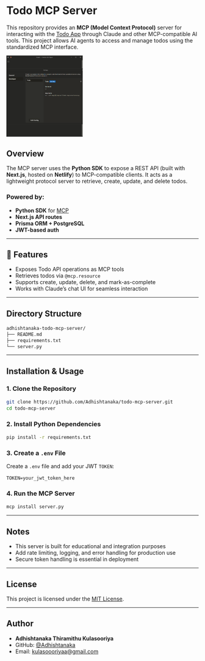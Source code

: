 # Todo MCP Server

This repository provides an **MCP (Model Context Protocol)** server for interacting with the [Todo App](https://github.com/Adhishtanaka/todo-app) through Claude and other MCP-compatible AI tools. This project allows AI agents to access and manage todos using the standardized MCP interface.

<img src="screenshot/a1.png" alt="MCP SERVER" style="width: 200px;" />

## Overview

The MCP server uses the **Python SDK** to expose a REST API (built with **Next.js**, hosted on **Netlify**) to MCP-compatible clients. It acts as a lightweight protocol server to retrieve, create, update, and delete todos.

### Powered by:
- **Python SDK** for [MCP](https://github.com/modelcontextprotocol/python-sdk)
- **Next.js API routes**
- **Prisma ORM + PostgreSQL**
- **JWT-based auth**

---

## 🧠 Features

- Exposes Todo API operations as MCP tools
- Retrieves todos via `@mcp.resource`
- Supports create, update, delete, and mark-as-complete
- Works with Claude’s chat UI for seamless interaction

---

## Directory Structure

```
adhishtanaka-todo-mcp-server/
├── README.md
├── requirements.txt
└── server.py
```

---

## Installation & Usage

### 1. Clone the Repository
```bash
git clone https://github.com/Adhishtanaka/todo-mcp-server.git
cd todo-mcp-server
```

### 2. Install Python Dependencies
```bash
pip install -r requirements.txt
```

### 3. Create a `.env` File
Create a `.env` file and add your JWT `TOKEN`:
```env
TOKEN=your_jwt_token_here
```

### 4. Run the MCP Server
```bash
mcp install server.py
```


---

## Notes

- This server is built for educational and integration purposes
- Add rate limiting, logging, and error handling for production use
- Secure token handling is essential in deployment

---

## License

This project is licensed under the [MIT License](LICENSE).

---

## Author

- **Adhishtanaka Thiramithu Kulasooriya**
- GitHub: [@Adhishtanaka](https://github.com/Adhishtanaka)
- Email: kulasoooriyaa@gmail.com
